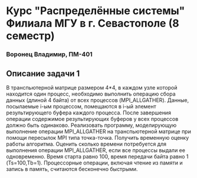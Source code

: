 # Курс "Распределённые системы" Филиала МГУ в г. Севастополе (8 семестр) 
### Воронец Владимир, ПМ-401

## Описание задачи 1
В транспьютерной матрице размером 4*4, в каждом узле которой находится один процесс, необходимо выполнить операцию сбора данных (длиной 4 байта) от всех процессов (MPI_ALLGATHER). Данные, посылаемые i-ым процессом, помещаются в i-ый элемент результирующего буфера каждого процесса. После завершения операции содержимое результирующих буферов у всех процессов должно быть одинаково.
Реализовать программу, моделирующую выполнение операции MPI_ALLGATHER на транспьютерной матрице при помощи пересылок MPI типа точка-точка.
Получить временную оценку работы алгоритма. Оценить сколько времени потребуется для выполнения операции MPI_ALLGATHER, если все процессы выдали ее одновременно. Время старта равно 100, время передачи байта равно 1 (Ts=100,Tb=1). Процессорные операции, включая чтение из памяти и запись в память, считаются бесконечно быстрыми.